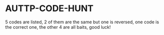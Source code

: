 # AUTTP-CODE-HUNT
5 codes are listed, 2 of them are the same but one is reversed, one code is the correct one, the other 4 are all baits, good luck!
